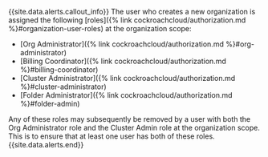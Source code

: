 {{site.data.alerts.callout_info}}
The user who creates a new organization is assigned the following [roles]({% link cockroachcloud/authorization.md %}#organization-user-roles) at the organization scope:

- [Org Administrator]({% link cockroachcloud/authorization.md %}#org-administrator)
- [Billing Coordinator]({% link cockroachcloud/authorization.md %}#billing-coordinator)
- [Cluster Administrator]({% link cockroachcloud/authorization.md %}#cluster-administrator)
- [Folder Administrator]({% link cockroachcloud/authorization.md %}#folder-admin)

Any of these roles may subsequently be removed by a user with both the Org Administrator role and the Cluster Admin role at the organization scope. This is to ensure that at least one user has both of these roles.
{{site.data.alerts.end}}
